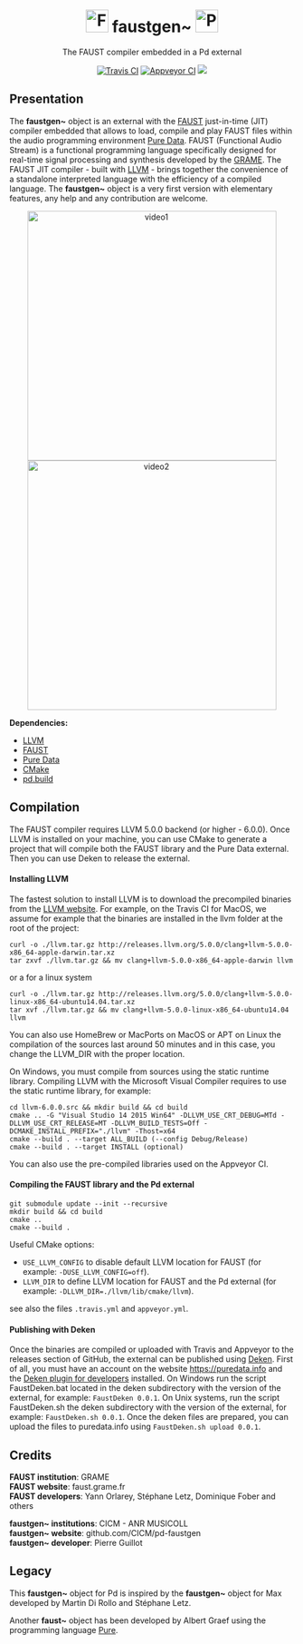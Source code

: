 
<p align="center">
  <h1 align="center">
  <img width="40" alt="FaustLogo" img src="http://faust.grame.fr/images/logo/LOGO_FAUST_SIMPLE_GRIS.png"/> faustgen~ <img width="40" alt="PdLogo" img src="https://raw.githubusercontent.com/pure-data/pure-data/master/tcl/pd.ico"/>
  </h1>
  <p align="center">
    The FAUST compiler embedded in a Pd external
  </p>
  <p align="center">
    <a href="https://travis-ci.org/CICM/pd-faustgen/builds"><img src="https://img.shields.io/travis/CICM/pd-faustgen.svg?label=travis" alt="Travis CI"></a>
    <a href="https://ci.appveyor.com/project/CICM/pd-faustgen/history"><img src="https://img.shields.io/appveyor/ci/CICM/pd-faustgen.svg?label=appveyor" alt="Appveyor CI"></a>
    <a href="https://app.codacy.com/project/CICM/pd-faustgen/dashboard"><img src="https://api.codacy.com/project/badge/Grade/a89aaf703bf045a383ff4a28d6d4b173"/></a>
  </p>
</p>

## Presentation

The **faustgen~** object is an external with the [FAUST](http://faust.grame.fr/about/) just-in-time (JIT) compiler embedded that allows to load, compile and play FAUST files within the audio programming environment [Pure Data](http://msp.ucsd.edu/software.html). FAUST (Functional Audio Stream) is a functional programming language specifically designed for real-time signal processing and synthesis developed by the [GRAME](http://www.grame.fr/). The FAUST JIT compiler - built with [LLVM](https://llvm.org/) - brings together the convenience of a standalone interpreted language with the efficiency of a compiled language. The **faustgen~** object is a very first version with elementary features, any help and any contribution are welcome.

<p align="center">
<a href="https://vimeo.com/282672255"><img width="440" alt="video1" src="https://user-images.githubusercontent.com/1409918/44655622-1be76a80-a9f6-11e8-90dc-ce01d6734a28.png"></a> <a href="https://vimeo.com/286662395"><img width="440" alt="video2" src="https://user-images.githubusercontent.com/1409918/44655623-1be76a80-a9f6-11e8-86e0-4519609f2e4c.png"></a>
</p>


**Dependencies:**

- [LLVM](http://llvm.org)
- [FAUST](https://github.com/grame-cncm/faust.git)
- [Pure Data](https://github.com/pure-data/pure-data.git)
- [CMake](https://cmake.org/)
- [pd.build](https://github.com/pierreguillot/pd.build.git)

## Compilation

The FAUST compiler requires LLVM 5.0.0 backend (or higher - 6.0.0). Once LLVM is installed on your machine, you can use CMake to generate a project that will compile both the FAUST library and the Pure Data external. Then you can use Deken to release the external.

#### Installing LLVM

The fastest solution to install LLVM is to download the precompiled binaries from the [LLVM website](http://releases.llvm.org). For example, on the Travis CI for MacOS, we assume for example that the binaries are installed in the llvm folder at the root of the project:

```
curl -o ./llvm.tar.gz http://releases.llvm.org/5.0.0/clang+llvm-5.0.0-x86_64-apple-darwin.tar.xz
tar zxvf ./llvm.tar.gz && mv clang+llvm-5.0.0-x86_64-apple-darwin llvm
```
or a for a linux system
```
curl -o ./llvm.tar.gz http://releases.llvm.org/5.0.0/clang+llvm-5.0.0-linux-x86_64-ubuntu14.04.tar.xz
tar xvf ./llvm.tar.gz && mv clang+llvm-5.0.0-linux-x86_64-ubuntu14.04 llvm
```
You can also use HomeBrew or MacPorts on MacOS or APT on Linux the compilation of the sources last around 50 minutes and in this case, you change the LLVM_DIR with the proper location.

On Windows, you must compile from sources using the static runtime library. Compiling LLVM with the Microsoft Visual Compiler requires to use the static runtime library, for example:
```
cd llvm-6.0.0.src && mkdir build && cd build
cmake .. -G "Visual Studio 14 2015 Win64" -DLLVM_USE_CRT_DEBUG=MTd -DLLVM_USE_CRT_RELEASE=MT -DLLVM_BUILD_TESTS=Off -DCMAKE_INSTALL_PREFIX="./llvm" -Thost=x64
cmake --build . --target ALL_BUILD (--config Debug/Release)
cmake --build . --target INSTALL (optional)
```
You can also use the pre-compiled libraries used on the Appveyor CI.

#### Compiling the FAUST library and the Pd external

```
git submodule update --init --recursive
mkdir build && cd build
cmake ..
cmake --build .
```
Useful CMake options:
- `USE_LLVM_CONFIG` to disable default LLVM location for FAUST (for example: `-DUSE_LLVM_CONFIG=off`).
- `LLVM_DIR` to define LLVM location for FAUST and the Pd external (for example: `-DLLVM_DIR=./llvm/lib/cmake/llvm`).

see also the files `.travis.yml` and `appveyor.yml`.

#### Publishing with Deken

Once the binaries are compiled or uploaded with Travis and Appveyor to the releases section of GitHub, the external can be published using [Deken](https://github.com/pure-data/deken). First of all, you must have an account on the website https://puredata.info and the [Deken plugin for developers](https://github.com/pure-data/deken/blob/master/developer/README.md) installed. On Windows run the script FaustDeken.bat located in the deken subdirectory with the version of the external, for example: `FaustDeken 0.0.1`. On Unix systems, run the script FaustDeken.sh the deken subdirectory with the version of the external, for example: `FaustDeken.sh 0.0.1`. Once the deken files are prepared, you can upload the files to puredata.info using  `FaustDeken.sh upload 0.0.1`.

## Credits

**FAUST institution**: GRAME  
**FAUST website**: faust.grame.fr  
**FAUST developers**: Yann Orlarey, Stéphane Letz, Dominique Fober and others  

**faustgen~ institutions**: CICM - ANR MUSICOLL  
**faustgen~ website**: github.com/CICM/pd-faustgen  
**faustgen~ developer**: Pierre Guillot

## Legacy

This **faustgen~** object for Pd is inspired by the **faustgen~** object for Max developed by Martin Di Rollo and Stéphane Letz.

Another **faust~** object has been developed by Albert Graef using the programming language [Pure](https://github.com/agraef/pure-lang).
